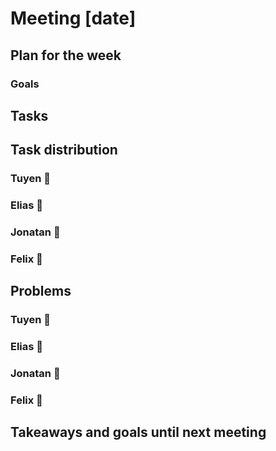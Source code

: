 # Meeting [date]

## Plan for the week

### Goals

## Tasks

## Task distribution

### Tuyen 🤩 

### Elias 🤪

### Jonatan 🥳

### Felix 🤔

## Problems

### Tuyen 🤩 

### Elias 🤪

### Jonatan 🥳

### Felix 🤔

## Takeaways and goals until next meeting
